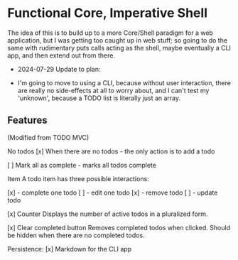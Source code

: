 # Functional Core, Imperative Shell
The idea of this is to build up to a more Core/Shell paradigm for a web
application, but I was getting too caught up in web stuff; so going to do the
same with rudimentary puts calls acting as the shell, maybe eventually a CLI
app, and then extend out from there.

* 2024-07-29 Update to plan:
- I'm going to move to using a CLI, because without user interaction, there are really no side-effects at all to worry about, and I can't test my 'unknown', because a TODO list is literally just an array.

## Features
(Modified from TODO MVC)

No todos
[x] When there are no todos - the only action is to add a todo

[ ] Mark all as complete - marks all todos complete

Item
A todo item has three possible interactions:

[x] - complete one todo
[ ] - edit one todo
[x] - remove todo
[ ] - update todo

[x] Counter
Displays the number of active todos in a pluralized form.

[x] Clear completed button
Removes completed todos when clicked. Should be hidden when there are no completed todos.

Persistence:
[x] Markdown for the CLI app
